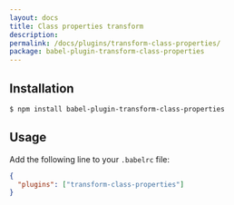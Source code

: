 ```yaml
---
layout: docs
title: Class properties transform
description:
permalink: /docs/plugins/transform-class-properties/
package: babel-plugin-transform-class-properties
---
```


## Installation

```sh
$ npm install babel-plugin-transform-class-properties
```

## Usage

Add the following line to your `.babelrc` file:

```json
{
  "plugins": ["transform-class-properties"]
}
```
